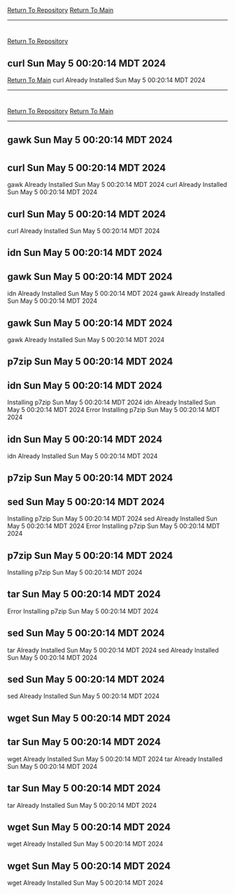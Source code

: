 [Return To Repository](https://github.com/DigitalWarrior/piholeparser/)
[Return To Main](https://github.com/DigitalWarrior/piholeparser/blob/master/RecentRunLogs/Mainlog.md)
____________________________________
# 
[Return To Repository](https://github.com/DigitalWarrior/piholeparser/)
## curl Sun May  5 00:20:14 MDT 2024
[Return To Main](https://github.com/DigitalWarrior/piholeparser/blob/master/RecentRunLogs/Mainlog.md)
curl Already Installed Sun May  5 00:20:14 MDT 2024
____________________________________
# 
[Return To Repository](https://github.com/DigitalWarrior/piholeparser/)
[Return To Main](https://github.com/DigitalWarrior/piholeparser/blob/master/RecentRunLogs/Mainlog.md)
____________________________________
## gawk Sun May  5 00:20:14 MDT 2024
# 
## curl Sun May  5 00:20:14 MDT 2024
gawk Already Installed Sun May  5 00:20:14 MDT 2024
curl Already Installed Sun May  5 00:20:14 MDT 2024
## curl Sun May  5 00:20:14 MDT 2024
curl Already Installed Sun May  5 00:20:14 MDT 2024
## idn Sun May  5 00:20:14 MDT 2024
## gawk Sun May  5 00:20:14 MDT 2024
idn Already Installed Sun May  5 00:20:14 MDT 2024
gawk Already Installed Sun May  5 00:20:14 MDT 2024
## gawk Sun May  5 00:20:14 MDT 2024
gawk Already Installed Sun May  5 00:20:14 MDT 2024
## p7zip Sun May  5 00:20:14 MDT 2024
## idn Sun May  5 00:20:14 MDT 2024
Installing p7zip Sun May  5 00:20:14 MDT 2024
idn Already Installed Sun May  5 00:20:14 MDT 2024
Error Installing p7zip Sun May  5 00:20:14 MDT 2024
## idn Sun May  5 00:20:14 MDT 2024
idn Already Installed Sun May  5 00:20:14 MDT 2024
## p7zip Sun May  5 00:20:14 MDT 2024
## sed Sun May  5 00:20:14 MDT 2024
Installing p7zip Sun May  5 00:20:14 MDT 2024
sed Already Installed Sun May  5 00:20:14 MDT 2024
Error Installing p7zip Sun May  5 00:20:14 MDT 2024
## p7zip Sun May  5 00:20:14 MDT 2024
Installing p7zip Sun May  5 00:20:14 MDT 2024
## tar Sun May  5 00:20:14 MDT 2024
Error Installing p7zip Sun May  5 00:20:14 MDT 2024
## sed Sun May  5 00:20:14 MDT 2024
tar Already Installed Sun May  5 00:20:14 MDT 2024
sed Already Installed Sun May  5 00:20:14 MDT 2024
## sed Sun May  5 00:20:14 MDT 2024
sed Already Installed Sun May  5 00:20:14 MDT 2024
## wget Sun May  5 00:20:14 MDT 2024
## tar Sun May  5 00:20:14 MDT 2024
wget Already Installed Sun May  5 00:20:14 MDT 2024
tar Already Installed Sun May  5 00:20:14 MDT 2024
## tar Sun May  5 00:20:14 MDT 2024
tar Already Installed Sun May  5 00:20:14 MDT 2024
## wget Sun May  5 00:20:14 MDT 2024
wget Already Installed Sun May  5 00:20:14 MDT 2024
## wget Sun May  5 00:20:14 MDT 2024
wget Already Installed Sun May  5 00:20:14 MDT 2024
